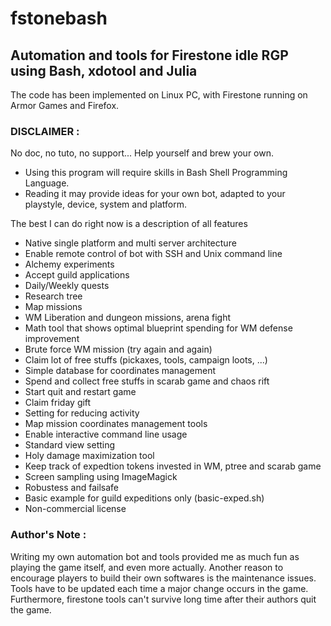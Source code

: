 # fstonebash
## Automation and tools for Firestone idle RGP using Bash, xdotool and Julia

The code has been implemented on Linux PC, with Firestone running on Armor Games and Firefox.

### DISCLAIMER :
No doc, no tuto, no support... Help yourself and brew your own.
* Using this program will require skills in Bash Shell Programming Language.
* Reading it may provide ideas for your own bot, adapted to your playstyle, device, system and platform.

The best I can do right now is a description of all features

* Native single platform and multi server architecture
* Enable remote control of bot with SSH and Unix command line
* Alchemy experiments
* Accept guild applications
* Daily/Weekly quests
* Research tree
* Map missions
* WM Liberation and dungeon missions, arena fight
* Math tool that shows optimal blueprint spending for WM defense improvement
* Brute force WM mission (try again and again)
* Claim lot of free stuffs (pickaxes, tools, campaign loots, ...)
* Simple database for coordinates management
* Spend and collect free stuffs in scarab game and chaos rift
* Start quit and restart game
* Claim friday gift
* Setting for reducing activity
* Map mission coordinates management tools
* Enable interactive command line usage
* Standard view setting
* Holy damage maximization tool
* Keep track of expedtion tokens invested in WM, ptree and scarab game
* Screen sampling using ImageMagick
* Robustess and failsafe
* Basic example for guild expeditions only (basic-exped.sh)
* Non-commercial license

### Author's Note :
Writing my own automation bot and tools provided me as much fun as playing the game itself, and even more actually.
Another reason to encourage players to build their own softwares is the maintenance issues.
Tools have to be updated each time a major change occurs in the game.
Furthermore, firestone tools can't survive long time after their authors quit the game.

